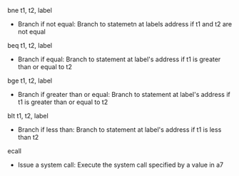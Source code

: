 bne t1, t2, label
 - Branch if not equal: Branch to statemetn at labels address if t1 and t2 are not equal

beq t1, t2, label
 - Branch if equal: Branch to statement at label's address if t1 is greater than or equal to t2

bge t1, t2, label
 - Branch if greater than or equal: Branch to statement at label's address if t1 is greater than or equal to t2

blt t1, t2, label
 - Branch if less than: Branch to statement at label's address if t1 is less than t2

ecall
 - Issue a system call: Execute the system call specified by a value in a7

